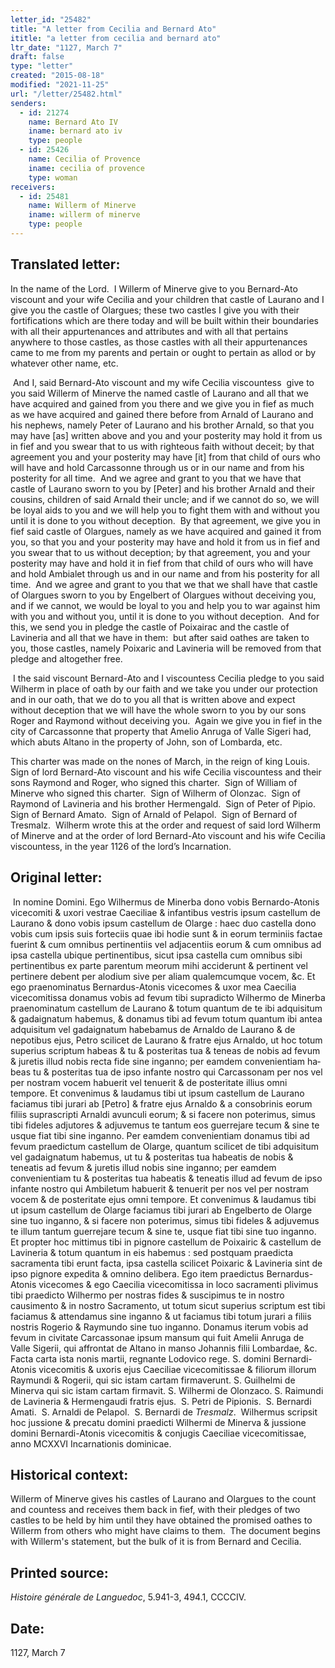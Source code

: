 ```yaml
---
letter_id: "25482"
title: "A letter from Cecilia and Bernard Ato"
ititle: "a letter from cecilia and bernard ato"
ltr_date: "1127, March 7"
draft: false
type: "letter"
created: "2015-08-18"
modified: "2021-11-25"
url: "/letter/25482.html"
senders:
  - id: 21274
    name: Bernard Ato IV
    iname: bernard ato iv
    type: people
  - id: 25426
    name: Cecilia of Provence
    iname: cecilia of provence
    type: woman
receivers:
  - id: 25481
    name: Willerm of Minerve
    iname: willerm of minerve
    type: people
---
```

<h2> Translated letter:</h2><p>In the name of the Lord.&nbsp; I Willerm of Minerve give to you Bernard-Ato viscount and your wife Cecilia and your children that castle of Laurano and I give you the castle of Olargues; these two castles I give you with their fortifications which are there today and will be built within their boundaries with all their appurtenances and attributes and with all that pertains anywhere to those castles, as those castles with all their appurtenances came to me from my parents and pertain or ought to pertain as allod or by whatever other name, etc.</p><p>&nbsp;And I, said Bernard-Ato viscount and my wife Cecilia viscountess&nbsp; give to you said Willerm of Minerve the named castle of Laurano and all that we have acquired and gained from you there and we give you in fief as much as we have acquired and gained there before from Arnald of Laurano and his nephews, namely Peter of Laurano and his brother Arnald, so that you may have [as] written above and you and your posterity may hold it from us in fief and you swear that to us with righteous faith without deceit; by that agreement you and your posterity may have [it] from that child of ours who will have and hold Carcassonne through us or in our name and from his posterity for all time.&nbsp; And we agree and grant to you that we have that castle of Laurano sworn to you by [Peter] and his brother Arnald and their cousins, children of said Arnald their uncle; and if we cannot do so, we will be loyal aids to you and we will help you to fight them with and without you until it is done to you without deception.&nbsp; By that agreement, we give you in fief said castle of Olargues, namely as we have acquired and gained it from you, so that you and your posterity may have and hold it from us in fief and you swear that to us without deception; by that agreement, you and your posterity may have and hold it in fief from that child of ours who will have and hold Ambialet through us and in our name and from his posterity for all time.&nbsp; And we agree and grant to you that we that we shall have that castle of Olargues sworn to you by Engelbert of Olargues without deceiving you, and if we cannot, we would be loyal to you and help you to war against him with you and without you, until it is done to you without deception.&nbsp; And for this, we send you in pledge the castle of Poixairac and the castle of Lavineria and all that we have in them:&nbsp; but after said oathes are taken to you, those castles, namely Poixaric and Lavineria will be removed from that pledge and altogether free.</p><p>&nbsp;I the said viscount Bernard-Ato and I viscountess Cecilia pledge to you said Wilherm in place of oath by our faith and we take you under our protection and in our oath, that we do to you all that is written above and expect without deception that we will have the whole sworn to you by our sons Roger and Raymond without deceiving you.&nbsp; Again we give you in fief in the city of Carcassonne that property that Amelio Anruga of Valle Sigeri had, which abuts Altano in the property of John, son of Lombarda, etc.</p><p>This charter was made on the nones of March, in the reign of king Louis.&nbsp; Sign of lord Bernard-Ato viscount and his wife Cecilia viscountess and their sons Raymond and Roger, who signed this charter.&nbsp; Sign of William of Minerve who signed this charter.&nbsp; Sign of Wilherm of Olonzac.&nbsp; Sign of Raymond of Lavineria and his brother Hermengald.&nbsp; Sign of Peter of Pipio.&nbsp; Sign of Bernard Amato.&nbsp; Sign of Arnald of Pelapol.&nbsp; Sign of Bernard of Tresmalz.&nbsp; Wilherm wrote this at the order and request of said lord Wilherm of Minerve and at the order of lord Bernard-Ato viscount and his wife Cecilia viscountess, in the year 1126 of the lord’s Incarnation.</p><h2 class="mt-4"> Original letter:</h2><p>&nbsp;In nomine Domini. Ego Wilhermus de Minerba dono vobis Bernardo-Atonis vicecomiti &amp; uxori vestrae Caeciliae &amp; infantibus vestris ipsum castellum de Laurano &amp; dono vobis ipsum castellum de Olarge : haec duo castella dono vobis cum ipsis suis forteciis quae ibi hodie sunt &amp; in eorum terminiis factae fuerint &amp; cum omnibus pertinentiis vel adjacentiis eorum &amp; cum omnibus ad ipsa castella ubique pertinentibus, sicut ipsa castella cum omnibus sibi pertinentibus ex parte parentum meorum mihi acciderunt &amp; pertinent vel pertinere debent per alodium sive per aliam qualemcumque vocem, &amp;c. Et ego praenominatus Bernardus-Atonis vicecomes &amp; uxor mea Caecilia vicecomitissa donamus vobis ad fevum tibi supradicto Wilhermo de Minerba praenominatum castellum de Laurano &amp; totum quantum de te ibi adquisitum &amp; gadaignatum habemus, &amp; donamus tibi ad fevum totum quantum ibi antea adquisitum vel gadaignatum habebamus de Arnaldo de Laurano &amp; de nepotibus ejus, Petro scilicet de Laurano &amp; fratre ejus Arnaldo, ut hoc totum superius scriptum habeas &amp; tu &amp; posteritas tua &amp; teneas de nobis ad fevum &amp; juretis illud nobis recta fide sine inganno; per eamdem convenientiam ha­beas tu &amp; posteritas tua de ipso infante nostro qui Carcassonam per nos vel per nostram vocem habuerit vel tenuerit &amp; de posteritate illius omni tempore. Et convenimus &amp; laudamus tibi ut ipsum castellum de Laurano faciamus tibi jurari ab [Petro] &amp; fratre ejus Arnaldo &amp; a consobrinis eorum filiis suprascripti Arnaldi avunculi eorum; &amp; si facere non poterimus, simus tibi fideles adjutores &amp; adjuvemus te tantum eos guerrejare tecum &amp; sine te usque fiat tibi sine inganno. Per eamdem convenientiam donamus tibi ad fevum praedictum castellum de Olarge, quantum scilicet de tibi adquisitum vel gadaignatum habemus, ut tu &amp; posteritas tua habeatis de nobis &amp; teneatis ad fevum &amp; juretis illud nobis sine inganno; per eamdem convenientiam tu &amp; posteritas tua habeatis &amp; teneatis illud ad fevum de ipso infante nostro qui Ambiletum habuerit &amp; tenuerit per nos vel per nostram vocem &amp; de posteritate ejus omni tem­pore. Et convenimus &amp; laudamus tibi ut ipsum castellum de Olarge faciamus tibi jurari ab Engelberto de Olarge sine tuo inganno, &amp; si facere non poterimus, si­mus tibi fideles &amp; adjuvemus te illum tantum guerrejare tecum &amp; sine te, us­que fiat tibi sine tuo inganno. Et propter hoc mittimus tibi in pignore castellum de Poixairic &amp; castellum de Lavineria &amp; totum quantum in eis habemus : sed postquam praedicta sacramenta tibi erunt facta, ipsa castella scilicet Poixaric &amp; Lavineria sint de ipso pignore expedita &amp; omnino delibera. Ego item praedictus Bernardus-Atonis vicecomes &amp; ego Caecilia vicecomitissa in loco sacramenti plivimus tibi praedicto Wilhermo per nostras fides &amp; suscipimus te in nostro causimento &amp; in nostro Sacramento, ut totum sicut superius scriptum est tibi faciamus &amp; attendamus sine inganno &amp; ut faciamus tibi totum jurari a filiis nostris Rogerio &amp; Raymundo sine tuo inganno. Donamus iterum vobis ad fevum in civitate Carcassonae ipsum mansum qui fuit Amelii Anruga de Valle Sigerii, qui affrontat de Altano in manso Johannis filii Lombardae, &amp;c. Facta carta ista nonis martii, regnante Lodovico rege. S. domini Bernardi-Atonis vicecomitis &amp; uxoris ejus Caeciliae vicecomitissae &amp; filiorum illorum Raymundi &amp; Rogerii, qui sic istam cartam firmaverunt. S. Guilhelmi de Minerva qui sic istam cartam firmavit. S. Wilhermi de Olonzaco. S. Raimundi de Lavineria &amp; Hermengaudi fratris ejus.&nbsp; S. Petri de Pipionis.&nbsp; S. Bernardi Amati.&nbsp; S. Arnaldi de Pelapol.&nbsp; S. Bernardi de <i>Tresmalz</i>.&nbsp; Wilhermus scripsit hoc jussione &amp; precatu domini praedicti Wilhermi de Minerva &amp; jussione domini Bernardi-Atonis vicecomitis &amp; conjugis Caeciliae vicecomitissae, anno MCXXVI Incarnationis dominicae.</p><h2 class="mt-4"> Historical context:</h2><p>Willerm of Minerve gives his castles of Laurano and Olargues to the count and countess and receives them back in fief, with their pledges of two castles to be held by him until they have obtained the promised oathes to Willerm from others who might have claims to them. &nbsp;The document begins with Willerm's statement, but the bulk of it is from Bernard and Cecilia.</p><h2 class="mt-4"> Printed source:</h2><p><i>Histoire générale de Languedoc</i>, 5.941-3, 494.1, CCCCIV.&nbsp;&nbsp;</p><h2 class="mt-4"> Date:</h2>1127, March 7
